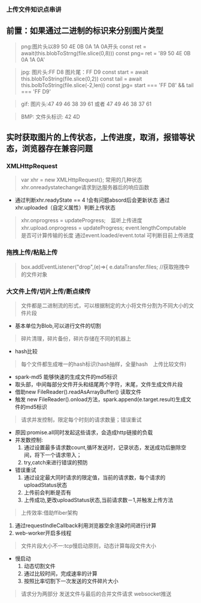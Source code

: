 ### 上传文件知识点串讲

## 前置：如果通过二进制的标识来分别图片类型
> png:图片头以89 50 4E 0B 0A 1A 0A开头
> const ret = await(this.blobToStrng(file.slice(0,8)))
> const png= ret = '89 50 4E 0B 0A 1A 0A'

> jpg: 图片头:FF D8  图片尾：FF D9
> const start = await this.blobToString(file.slice(0,2))
> const tail = await this.bolbToString(file.slice(-2,len))
> const jpg= start === 'FF D8' && tail === 'FF D9'

> gif: 图片头:47 49 46 38 39 61  或者 47 49 46 38 37 61

> BMP: 文件头标识: 42 4D


## 实时获取图片的上传状态，上传进度，取消，报错等状态，浏览器存在兼容问题
### XMLHttpRequest
> var xhr = new XMLHttpRequest();
> 常用的几种状态
> xhr.onreadystatechange请求到达服务器后的响应函数
+ 通过判断xhr.readyState == 4  !会有问题absord后会更新状态 通过xhr.uploaded（自定义属性）判断上传状态
> xhr.onprogress = updateProgress;　监听上传进度
> xhr.upload.onprogress = updateProgress;
> event.lengthComputable　是否可计算传输的长度
> 通过event.loaded/event.total 可判断目前上传进度

### 拖拽上传/粘贴上传
> box.addEventListener("drop",(e)=>{
> e.dataTransfer.files; //获取拖拽中的文件对象

### 大文件上传/切片上传/断点续传
> 文件都是二进制流的形式，可以根据制定的大小将文件分割为不同大小的文件片段
  + 基本单位为Blob,可以进行文件的切割
> 碎片清理，碎片备份，碎片存储在不同的机器上
  + hash比较
> 每个文件都生成唯一的hash标识(hash抽样，全量hash　上传比较文件)
+ spark-md5 能够快速的生成文件的md5标识
+ 取头部，中间每部分文件开头和结尾两个字符，末尾，文件生成文件片段
+ 借助new FileReader().readAsArrayBuffer() 读取文件
+ 触发 new FileReader().onload方法，spark.append(e.target.result)生成文件的md5标识
 
> 请求并发控制，限定每个时刻的请求数量；错误重试
+ 原因:promise.all同时发起这些请求，会造成http链接的负载
+ 并发数控制:
  1. 通过设置最多请求数count,循环发送时，记录状态，发送成功后删除空间，将下一个请求带入；
  2. try,catch来进行错误的预防
+ 错误重试
  1. 通过设定最大同时请求的限定值，当前的请求数，每个请求的uploadStatus状态
  2. 上传前会判断是否有
  3. 上传成功,更改uploadStatus状态,当前请求数－1,并触发上传方法  
> 上传效率:借助ffiber架构
  1. 通过requestIndleCallback利用浏览器空余渲染时间进行计算
  2. web-worker开启多线程

> 文件片段大小不一:tcp慢启动原则，动态计算每段文件大小
+ 慢启动
  1. 动态切割文件
  2. 通过比较时间，完成速率的计算
  3. 按照比率切割下一次发送的文件碎片大小
> 请求分为两部分 发送文件与最后的合并文件请求
> websocket推送
